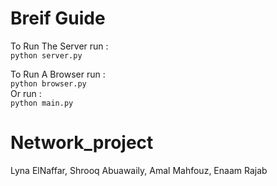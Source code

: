 # Breif Guide   

To Run The Server run :  
```python server.py```

To Run A Browser run : <br />
```python browser.py```<br />
Or run :<br />
```python main.py```
                                                    

# Network_project
Lyna ElNaffar,
Shrooq Abuawaily,
Amal Mahfouz,
Enaam Rajab